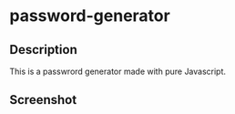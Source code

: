 # password-generator

## Description

This is a passwrord generator made with pure Javascript.

## Screenshot

[]("Assets/03-javascript-homework-demo.png")
